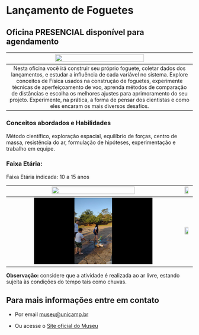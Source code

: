 # Lançamento de Foguetes

## Oficina PRESENCIAL disponível para agendamento

| <img src="lancabanner.png" width="70%" height="70%"> |
|:-----:|
| Nesta oficina você irá construir seu próprio foguete, coletar dados dos lançamentos, e estudar a influência de cada variável no sistema. Explore conceitos de Física usados na construção de foguetes, experimente técnicas de aperfeiçoamento de voo, aprenda métodos de comparação de distâncias e escolha os melhores ajustes para aprimoramento do seu projeto. Experimente, na prática, a forma de pensar dos cientistas e como eles encaram os mais diversos desafios.|

### Conceitos abordados e Habilidades

Método científico, exploração espacial, equilíbrio de forças, centro de massa, resistência do ar, formulação de hipóteses, experimentação e trabalho em equipe.


### Faixa Etária:

Faixa Etária indicada: 10 a 15 anos


|<img src="IMG_6824.JPG" width="70%" height="70%"> | <img src="IMG_6305.JPG" width="70%" height="70%">|
|:-----:|:-----:|
| <img src="foguete em lançamento 1.png" width="70%" height="70%"> | <img src="IMG_6306.JPG" width="70%" height="70%">|

**Observação:** considere que a atividade é realizada ao ar livre, estando sujeita às condições do tempo tais como chuvas.

## Para mais informações entre em contato

* Por email museu@unicamp.br

* Ou acesse o [Site oficial do Museu](https://www.mc.unicamp.br/visite)
